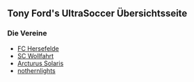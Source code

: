 ## Tony Ford's UltraSoccer Übersichtsseite

### Die Vereine 
+ [FC Hersefelde](fchersefelde)
+ [SC Wollfahrt](scwollfahrt)
+ [Arcturus Solaris](arcturussolaris)
+ [nothernlights](northernlights)

